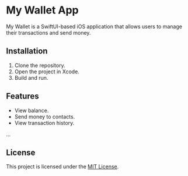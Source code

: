 # My Wallet App

My Wallet is a SwiftUI-based iOS application that allows users to manage their transactions and send money.

## Installation

1. Clone the repository.
2. Open the project in Xcode.
3. Build and run.

## Features

- View balance.
- Send money to contacts.
- View transaction history.

...

## License

This project is licensed under the [MIT License](LICENSE).
